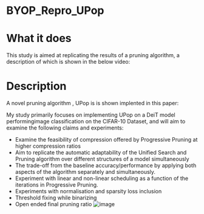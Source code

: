 # BYOP_Repro_UPop
# What it does 
This study is aimed at replicating the results of a pruning algorithm, a description of which is shown in the below video:

# Description
A novel pruning algorithm , UPop is is shown implented in this paper:

My study primarily focuses on implementing UPop on a DeiT model performingimage classification on the CIFAR-10 Dataset, and will aim to examine the following claims and experiments:
-	Examine the feasibility of compression offered by Progressive Pruning at higher compression ratios
-	Aim to replicate the automatic adaptability of the Unified Search and Pruning algorithm over different structures of a model simultaneously 
-	The trade-off from the baseline accuracy/performance by applying both aspects of the algorithm separately and simultaneously.
-	Experiment with linear and non-linear scheduling as a function of the iterations in Progressive Pruning.
-	Experiments with normalisation and sparsity loss inclusion
-	Threshold fixing while binarizing 
-	Open ended final pruning ratio 
![image](https://github.com/Swadesh06/BYOP_Repro_UPop/assets/129365476/d858c432-e707-4f71-bc22-72bd5543aa50)
